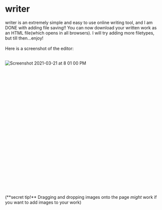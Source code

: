 # writer
writer is an extremely simple and easy to use online writing tool, and I am DONE with adding file saving!! You can now download your written work as an HTML file(which opens in all browsers). I will try adding more filetypes, but till then...enjoy!
<br>
<br>
Here is a screenshot of the editor:
<br>
<br>

![Screenshot 2021-03-21 at 8 01 00 PM](https://user-images.githubusercontent.com/74233464/111908697-2a984000-8a80-11eb-98e7-2e792a2d6d13.png)

<br>
<br><br>
<br><br>
<br><br>
<br><br>
<br><br>
<br><br>
<br><br>
<br><br>
<br><br>
<br><br>
<br><br>
<br>(**secret tip!** Dragging and dropping images onto the page <i>might</i> work if you want to add images to your work)
